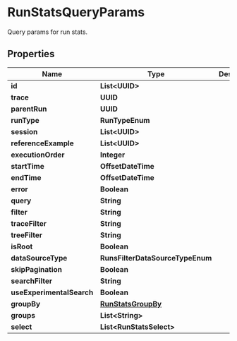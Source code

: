 

# RunStatsQueryParams

Query params for run stats.

## Properties

| Name | Type | Description | Notes |
|------------ | ------------- | ------------- | -------------|
|**id** | **List&lt;UUID&gt;** |  |  [optional] |
|**trace** | **UUID** |  |  [optional] |
|**parentRun** | **UUID** |  |  [optional] |
|**runType** | **RunTypeEnum** |  |  [optional] |
|**session** | **List&lt;UUID&gt;** |  |  [optional] |
|**referenceExample** | **List&lt;UUID&gt;** |  |  [optional] |
|**executionOrder** | **Integer** |  |  [optional] |
|**startTime** | **OffsetDateTime** |  |  [optional] |
|**endTime** | **OffsetDateTime** |  |  [optional] |
|**error** | **Boolean** |  |  [optional] |
|**query** | **String** |  |  [optional] |
|**filter** | **String** |  |  [optional] |
|**traceFilter** | **String** |  |  [optional] |
|**treeFilter** | **String** |  |  [optional] |
|**isRoot** | **Boolean** |  |  [optional] |
|**dataSourceType** | **RunsFilterDataSourceTypeEnum** |  |  [optional] |
|**skipPagination** | **Boolean** |  |  [optional] |
|**searchFilter** | **String** |  |  [optional] |
|**useExperimentalSearch** | **Boolean** |  |  [optional] |
|**groupBy** | [**RunStatsGroupBy**](RunStatsGroupBy.md) |  |  [optional] |
|**groups** | **List&lt;String&gt;** |  |  [optional] |
|**select** | **List&lt;RunStatsSelect&gt;** |  |  [optional] |



